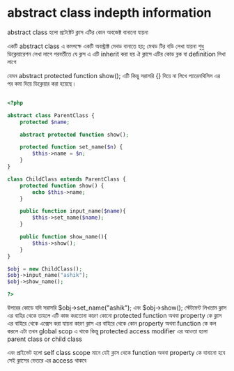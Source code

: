 # abstract class indepth information

abstract class হলো প্রটেক্টেট ক্লাস  এটির কোন অবজেক্ট বানানো যায়না

একটি abstract class এ কমপক্ষে একটি অবস্ট্রাক্ট মেথড বানাতে হয়;
মেথড টির বডি লেখা যায়না শুধু ডিক্লেয়ারেশন লেখা লাগে পরবর্তীতে যে ক্লস এ এটি inherit করা হয় ঐ ক্লাসে এটির কোড ব্লক বা definition লিখা লাগে

যেমন abstract protected function show(); এটি কিন্তু সরাসরি {} দিয়ে না লিখে প্যারেনথিসিস এর পর কমা দিয়ে ডিক্লেয়ার করা হয়েছে।

```php

<?php

abstract class ParentClass {
    protected $name;

    abstract protected function show();

    protected function set_name($n) {
        $this->name = $n;
    }
}

class ChildClass extends ParentClass {
    protected function show() {
        echo $this->name;
    }

    public function input_name($name){
        $this->set_name($name);
    }

    public function show_name(){
        $this->show();
    }
}

$obj = new ChildClass();
$obj->input_name("ashik");
$obj->show_name();

?>


```

উপরের কোডে যদি সরাসরি $obj->set\_name("ashik"); এবং $obj->show();
স্টেটমেন্ট লিখতাম ক্লাস এর বাহির থেকে তাহলে
এটি কাজ করতোনা
কারণ কোনো protected function অথবা property কে ক্লাস এর বাহিরে থেকে এক্সেস করা যায়না
কারণ ক্লাস এর বাহিরে থেকে কোন property অথবা function কে কল করলে এটা তখন global scop এ থাকে
কিন্তু protected access modifier এর আওতা হলো parent class or child class

এবং প্রাইভেট হলো self class scope মানে যেই ক্লাস থেকে function অথবা property কে বানানো হবে সেই ক্লাসের ভেতরে এর access থাকবে

